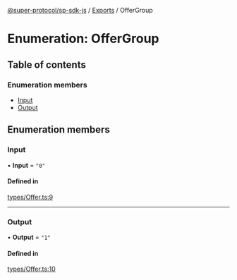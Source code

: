 [@super-protocol/sp-sdk-js](../README.md) / [Exports](../modules.md) / OfferGroup

# Enumeration: OfferGroup

## Table of contents

### Enumeration members

- [Input](OfferGroup.md#input)
- [Output](OfferGroup.md#output)

## Enumeration members

### Input

• **Input** = `"0"`

#### Defined in

[types/Offer.ts:9](https://github.com/Super-Protocol/sp-sdk-js/blob/4201548/src/types/Offer.ts#L9)

___

### Output

• **Output** = `"1"`

#### Defined in

[types/Offer.ts:10](https://github.com/Super-Protocol/sp-sdk-js/blob/4201548/src/types/Offer.ts#L10)
